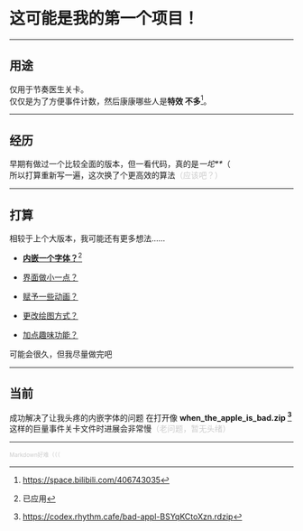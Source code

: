 # 这可能是我的第一个项目！  
- - -  
## 用途  
仅用于节奏医生关卡。  
仅仅是为了方便事件计数，然后康康哪些人是**特效 不多**[^1]。  
[^1]: https://space.bilibili.com/406743035
- - -
## 经历  
早期有做过一个比较全面的版本，但一看代码，真的是*一坨\*\**（  
所以打算重新写一遍，这次换了个更高效的算法<font color=#cccccc>（应该吧？）</font>  
- - -  
## 打算  
相较于上个大版本，我可能还有更多想法……  
* <u>**内嵌一个字体？**[^2]</u>

* <u>界面做小一点？</u>  
* <u>赋予一些动画？</u>  
* <u>更改绘图方式？</u>
* <u>加点趣味功能？</u>  

可能会很久，但我尽量做完吧  

[^2]: 已应用
- - -
## 当前
成功解决了让我头疼的内嵌字体的问题
在打开像 **when_the_apple_is_bad.zip [^3]** 这样的巨量事件关卡文件时进展会非常慢<font color=#cccccc>（老问题，暂无头绪）</font>  
- - -
<font color=#cccccc size=1>Markdown好难（（（</font>  
[^3]: https://codex.rhythm.cafe/bad-appl-BSYqKCtoXzn.rdzip
